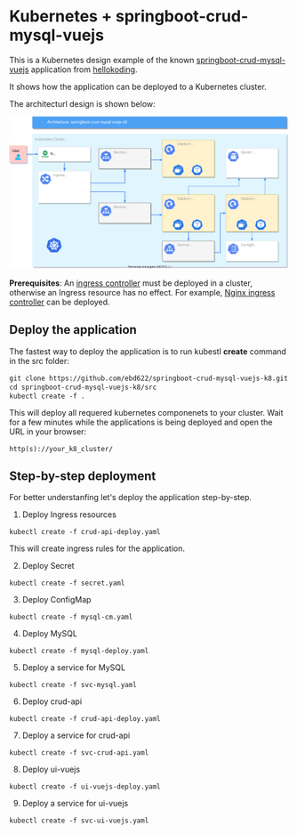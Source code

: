# Kubernetes + springboot-crud-mysql-vuejs
This is a Kubernetes design example of the known [springboot-crud-mysql-vuejs](https://github.com/hellokoding/hellokoding-courses/tree/master/springboot-examples/springboot-crud-mysql-vuejs) application from [hellokoding](https://github.com/hellokoding).

It shows how the application can be deployed to a Kubernetes cluster. 

The architecturl design is shown below:

![GitHub Logo](/img/k8_crud_diagram.svg)

**Prerequisites**: An [ingress controller](https://kubernetes.io/docs/concepts/services-networking/ingress-controllers) must be deployed in a cluster, otherwise an Ingress resource has no effect. For example, [Nginx ingress controller](https://docs.nginx.com/nginx-ingress-controller/installation/) can be deployed.

## Deploy the application
The fastest way to deploy the application is to run kubestl **create** command in the src folder:

```
git clone https://github.com/ebd622/springboot-crud-mysql-vuejs-k8.git
cd springboot-crud-mysql-vuejs-k8/src
kubectl create -f .
```

This will deploy all requered kubernetes componenets to your cluster. Wait for a few minutes while the applications is being deployed and open the URL in your browser:
```
http(s)://your_k8_cluster/
```

## Step-by-step deployment
For better understanfing let's deploy the application step-by-step.

1. Deploy Ingress resources
```
kubectl create -f crud-api-deploy.yaml
```
This will create ingress rules for the application.


2. Deploy Secret
```
kubectl create -f secret.yaml
```

3. Deploy ConfigMap
```
kubectl create -f mysql-cm.yaml
```

4. Deploy MySQL
```
kubectl create -f mysql-deploy.yaml
```

5. Deploy a service for MySQL
```
kubectl create -f svc-mysql.yaml
```

6. Deploy crud-api
```
kubectl create -f crud-api-deploy.yaml
```

7. Deploy a service for crud-api
```
kubectl create -f svc-crud-api.yaml
```


8. Deploy ui-vuejs
```
kubectl create -f ui-vuejs-deploy.yaml
```


9. Deploy a service for ui-vuejs
```
kubectl create -f svc-ui-vuejs.yaml
```



